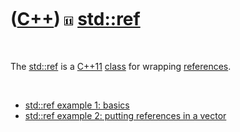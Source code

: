 



 

 

 

 

 

([C++](Cpp.md)) ![C++11](PicCpp11.png) [std::ref](CppRef.md)
==============================================================

 

The [std::ref](CppRef.md) is a [C++11](Cpp11.md) [class](CppClass.md)
for wrapping [references](CppReference.md).

 

-   [std::ref example 1: basics](CppStdRefExample1.md)
-   [std::ref example 2: putting references in a
    vector](CppStdRefExample2.md)

 

 

 

 

 





 



